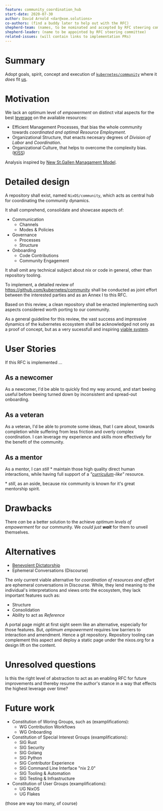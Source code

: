 ```yaml
---
feature: community_coordination_hub
start-date: 2020-07-30
author: David Arnold <dar@xoe.solutions>
co-authors: (find a buddy later to help out with the RFC)
shepherd-team: (names, to be nominated and accepted by RFC steering committee)
shepherd-leader: (name to be appointed by RFC steering committee)
related-issues: (will contain links to implementation PRs)
---
```


# Summary
[summary]: #summary

Adopt goals, spirit, concept and execution of [`kubernetes/community`]
where it _does_ fit [us](https://nixos.org/).

[`kubernetes/community`]: https://github.com/kubernetes/community

# Motivation
[motivation]: #motivation

We lack an optimum level of _empowerment_ on distinct vital aspects for
the best [leverage](https://nav.al/least) on the available resources:

- Efficient Management Processes, that bias the whole community towards 
  _coordinated and optimal Resource Employment_.
- Organizational Structure, that enacts necesary degrees of _Division of Labor_ 
  and _Coordination_.
- Organizational Culture, that helps to overcome the complexity bias. ([KISS](https://en.wikipedia.org/wiki/KISS_principle))

Analysis inspired by [New St.Gallen Managament Model].

[New St.Gallen Managament Model]: https://cio-wiki.org/wiki/The_New_St._Gallen_Management_Model

# Detailed design
[design]: #detailed-design

A repository shall exist, named `NixOS/community`, which acts as central hub
for coordinating the community dynamics.

It shall comprehend, consolidate and showcase aspects of:

- Communication
  - Channels
  - Modes & Policies
- Governance
  - Processes
  - Structure
- Onboarding
  - Code Contributions
  - Community Engagement

It shall omit any technical subject about nix or code in general, other than
repository tooling.

To implement, a detailed review of https://github.com/kubernetes/community
shall be conducted as joint effort between the interested parties and as 
an Annex I to this RFC.

Based on this review, a clean repository shall be enacted implementing
such aspects considered worth porting to our community.

As a general guideline for this review, the vast success and impressive
dynamics of the kubernetes ecosystem shall be acknowledged not only as a
proof of concept, but as a very sucessfull and inspiring [viable system].

[viable system]: https://en.wikipedia.org/wiki/Viable_system_theory

# User Stories
[user-stories]: #user-stories

If this RFC is implemented ...

## As a newcomer
As a newcomer, I'd be able to quickly find my way around, and start beeing
useful before beeing turned down by inconsistent and spread-out onboarding.

## As a veteran
As a veteran, I'd be able to promote some ideas, that I care about,
towards completion while suffering from less friction and overly complex
coordination. I can leverage my experience and skills more effectively
for the benefit of the community.

## As a mentor
As a mentor, I can _still_ \* maintain those high quality direct human
interactions, while having full support of a
_"[curriculum](https://en.wikipedia.org/wiki/Curriculum)-like"_ resource.

\* _still_, as an aside, because nix community is known for it's great
mentorship spirit.

# Drawbacks
[drawbacks]: #drawbacks

There _can_ be a better solution to the achieve _optimum levels of empowerment_
for our community. We _could just **wait**_ for them to unveil themselves.

# Alternatives
[alternatives]: #alternatives

- [Benevolent Dictatorship](https://discourse.nixos.org/t/what-would-you-do-if-you-were-the-bdfl-of-nix/6949)
- Ephemeral Conversations (Discourse)

The only current viable alternative for _coordination of resources and effort_
are ephemeral conversations in Discourse. While, they lend meaning to the 
individual's interpretations and views onto the ecosystem, they lack important
features such as:

- Structure
- Consolidation
- Ability to act as _Reference_

A portal page might at first sight seem like an alternative, especially for those
features. But, _optimum empowerment_ requires low barriers to interaction and
amendment. Hence a git repository. Repository tooling can complement this aspect
and deploy a static page under the nixos.org for a design lift on the content.

# Unresolved questions
[unresolved]: #unresolved-questions

Is this the right level of abstraction to act as an enabling RFC for future
improvements and thereby resume the author's stance in a way that effects
the highest leverage over time?

# Future work
[future]: #future-work

- Constitution of Woring Groups, such as (examplifications):
  - WG Contribution Workflows
  - WG Onboarding
- Constitution of Special Interest Groups (examplifications):
  - SIG Rust
  - SIG Security
  - SIG Golang
  - SIG Python
  - SIG Contributor Experience
  - SIG Command Line Interface "nix 2.0"
  - SIG Tooling & Automation
  - SIG Testing & Infrastructure
- Constitution of User Groups (examplifications):
  - UG NixOS
  - UG Flakes

(those are way too many, of course)
